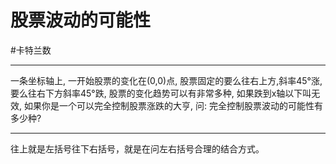 # 股票波动的可能性

#卡特兰数 

---

一条坐标轴上, 一开始股票的变化在(0,0)点, 股票固定的要么往右上方,斜率45°涨, 要么往右下方斜率45°跌, 股票的变化趋势可以有非常多种, 如果跌到x轴以下叫无效, 如果你是一个可以完全控制股票涨跌的大亨, 问: 完全控制股票波动的可能性有多少种?


---

往上就是左括号往下右括号，就是在问左右括号合理的结合方式。
